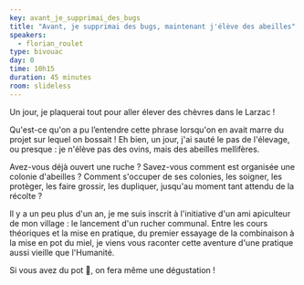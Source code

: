 ```yaml
---
key: avant_je_supprimai_des_bugs
title: "Avant, je supprimai des bugs, maintenant j'élève des abeilles"
speakers:
  - florian_roulet
type: bivouac
day: 0
time: 10h15
duration: 45 minutes
room: slideless
---
```


Un jour, je plaquerai tout pour aller élever des chèvres dans le Larzac !

Qu'est-ce qu'on a pu l’entendre cette phrase lorsqu'on en avait marre du projet sur lequel on bossait ! Eh bien, un jour, j'ai sauté le pas de l'élevage, ou presque : je n'élève pas des ovins, mais des abeilles mellifères.

Avez-vous déjà ouvert une ruche ? Savez-vous comment est organisée une colonie d'abeilles ? Comment s'occuper de ses colonies, les soigner, les protèger, les faire grossir, les dupliquer, jusqu'au moment tant attendu de la récolte ?

Il y a un peu plus d'un an, je me suis inscrit à l'initiative d'un ami apiculteur de mon village : le lancement d'un rucher communal. Entre les cours théoriques et la mise en pratique, du premier essayage de la combinaison à la mise en pot du miel, je viens vous raconter cette aventure d'une pratique aussi vieille que l'Humanité.

Si vous avez du pot 🍯, on fera même une dégustation !